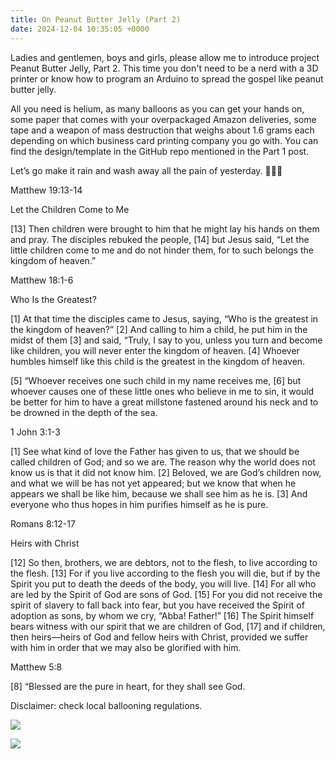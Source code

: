 ```yaml
---
title: On Peanut Butter Jelly (Part 2)
date: 2024-12-04 10:35:05 +0000
---
```


Ladies and gentlemen, boys and girls, please allow me to introduce project Peanut Butter Jelly, Part 2. This time you don't need to be a nerd with a 3D printer or know how to program an Arduino to spread the gospel like peanut butter jelly.

All you need is helium, as many balloons as you can get your hands on, some paper that comes with your overpackaged Amazon deliveries, some tape and a weapon of mass destruction that weighs about 1.6 grams each depending on which business card printing company you go with. You can find the design/template in the GitHub repo mentioned in the Part 1 post.

Let’s go make it rain and wash away all the pain of yesterday. 🙏🫶😘

Matthew 19:13-14

Let the Children Come to Me

[13] Then children were brought to him that he might lay his hands on them and pray. The disciples rebuked the people, [14] but Jesus said, “Let the little children come to me and do not hinder them, for to such belongs the kingdom of heaven.”

Matthew 18:1-6

Who Is the Greatest?

[1] At that time the disciples came to Jesus, saying, “Who is the greatest in the kingdom of heaven?” [2] And calling to him a child, he put him in the midst of them [3] and said, “Truly, I say to you, unless you turn and become like children, you will never enter the kingdom of heaven. [4] Whoever humbles himself like this child is the greatest in the kingdom of heaven.

[5] “Whoever receives one such child in my name receives me, [6] but whoever causes one of these little ones who believe in me to sin, it would be better for him to have a great millstone fastened around his neck and to be drowned in the depth of the sea.

1 John 3:1-3

[1] See what kind of love the Father has given to us, that we should be called children of God; and so we are. The reason why the world does not know us is that it did not know him. [2] Beloved, we are God’s children now, and what we will be has not yet appeared; but we know that when he appears we shall be like him, because we shall see him as he is. [3] And everyone who thus hopes in him purifies himself as he is pure.

Romans 8:12-17

Heirs with Christ

[12] So then, brothers, we are debtors, not to the flesh, to live according to the flesh. [13] For if you live according to the flesh you will die, but if by the Spirit you put to death the deeds of the body, you will live. [14] For all who are led by the Spirit of God are sons of God. [15] For you did not receive the spirit of slavery to fall back into fear, but you have received the Spirit of adoption as sons, by whom we cry, “Abba! Father!” [16] The Spirit himself bears witness with our spirit that we are children of God, [17] and if children, then heirs—heirs of God and fellow heirs with Christ, provided we suffer with him in order that we may also be glorified with him.

Matthew 5:8

[8] “Blessed are the pure in heart, for they shall see God.

Disclaimer: check local ballooning regulations.

![](/22c665b0c02f3349d353299a976d0e51.jpeg)

![](/1997a1b3ef73e659c996ab26f7a1cd23.jpeg)